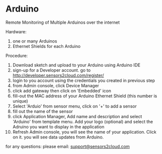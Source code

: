 # Arduino
Remote Monitoring of Multiple Arduinos over the internet

Hardware:<br>
1) one or many Arduinos<br>
2) Ethernet Shields for each Arduino

Procedure:<br>
1) Download sketch and upload to your Arduino using Arduino IDE<br>
2) sign-up for a Developer account. go to http://developer.sensors2cloud.com/register/<br>
3) login to you account using the credentials you created in previous step<br>
4) from Admin console, click Device Manager<br>
5) click add gateway then click on 'Embedded' icon<br>
6) fill-out the MAC address of your Arduino Ethernet Shield (this number is unique)<br>
7) Select 'Arduio' from sensor menu, click on '+' to add a sensor<br>
8) fill out the name of the sensor<br>
9) click Application Manager, Add name and description and select 'Arduino' from template menu. Add your logo (optional) and select the Adruino you want to display in the application<br>
10) Refresh Admin console, you will see the name of your application. Click on it. you will see data updates from Arduino.<br>

for any questions: please email: support@sensors2cloud.com<br>

